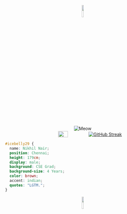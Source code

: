 <div align="center">
<img src="https://media.tenor.com/uF7WQnFqGnsAAAAi/cecesrhaccc1-on-tiktok-cecesrhaccc1.gif" width="10%" height="10%"/>
</div>

<div align="center">
  <img src="https://github.com/icebelly29/icebelly29/assets/68722494/7b309dee-78d8-4cc5-9eb9-1e5bfe3365a7" alt="Meow" />
</div>


<div align="center" style="display: flex; justify-content: center; align-items: center; gap: 20px;">
  <img src="https://media.tenor.com/cceueTeJSjoAAAAi/clippy.gif" width="25%" height="25%"/>
  
  <a href="https://git.io/streak-stats">
    <img src="https://github-readme-streak-stats-eight.vercel.app/?user=icebelly29&theme=transparent&hide_border=true&short_numbers=true&hide_longest_streak=true" alt="GitHub Streak"/>
  </a>
</div>

```css
#icebelly29 {
  name: Nikhil Nair; 
  position: Chennai; 
  height: 179cm; 
  display: male; 
  background: CSE Grad;
  background-size: 4 Years;
  color: brown;
  accent: indian;
  quotes: "LGTM.";
}
```
<div align="center">
<img src="https://media.tenor.com/sbfBfp3FeY8AAAAj/oia-uia.gif" width="10%" height="10%"/>
</div>

<!--
**icebelly29/icebelly29** is a ✨ _special_ ✨ repository because its `README.md` (this file) appears on your GitHub profile.

Here are some ideas to get you started:

- 🔭 I’m currently working on ...
- 🌱 I’m currently learning ...
- 👯 I’m looking to collaborate on ...
- 🤔 I’m looking for help with ...
- 💬 Ask me about ...
- 📫 How to reach me: ...
- 😄 Pronouns: ...
- ⚡ Fun fact: ...
-->
